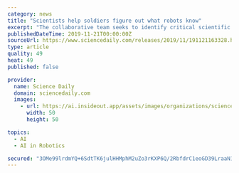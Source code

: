 ```yaml
---
category: news
title: "Scientists help soldiers figure out what robots know"
excerpt: "The collaborative team seeks to identify critical scientific advances made by the Army's Robotics Collaborative Technology Alliance, or RCTA, on techniques for developing and advancing context-driven artificial intelligence to support future human-autonomy ..."
publishedDateTime: 2019-11-21T00:00:00Z
sourceUrl: https://www.sciencedaily.com/releases/2019/11/191121163328.htm
type: article
quality: 49
heat: 49
published: false

provider:
  name: Science Daily
  domain: sciencedaily.com
  images:
    - url: https://ai.insideout.app/assets/images/organizations/sciencedaily.com-50x50.jpg
      width: 50
      height: 50

topics:
  - AI
  - AI in Robotics

secured: "3OMe99lrdmYQ+6SdtTK6julHHMphM2uZo3rKXP6Q/2RbfdrC1eoGD39LraaN1sMfNLJjWspLdpc8QzPl98wpuCVAlzsIrhS3hJe5cCmpe1sl2pqYpE5MnBguwTkV7GOUp3s0ukK0QH0rl1a3qf6b7S68KBoYVpPDEt+wn2h/vuiXe47lubXwGnhd5gN4McyUKYK/cH4De+DNYOGZTtE9PQKhLFEyXViiYG6YZSJWAMujYvRT2ZSVM6PJmjqWNkDUa2MSUkRHe3cvH1S4duuIhg==;MpIDLjvRqBUk60RbV1iPoQ=="
---
```



